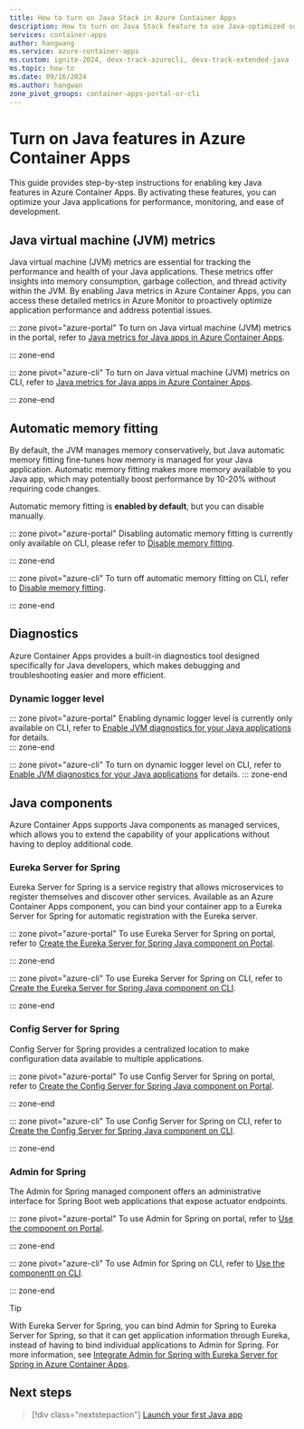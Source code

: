 ```yaml
---
title: How to turn on Java Stack in Azure Container Apps
description: How to turn on Java Stack feature to use Java-optimized support in Azure Container Apps
services: container-apps
author: hangwang
ms.service: azure-container-apps
ms.custom: ignite-2024, devx-track-azurecli, devx-track-extended-java
ms.topic: how-to
ms.date: 09/16/2024
ms.author: hangwan
zone_pivot_groups: container-apps-portal-or-cli
---
```


# Turn on Java features in Azure Container Apps

This guide provides step-by-step instructions for enabling key Java features in Azure Container Apps. By activating these features, you can optimize your Java applications for performance, monitoring, and ease of development. 

## Java virtual machine (JVM) metrics

Java virtual machine (JVM) metrics are essential for tracking the performance and health of your Java applications. These metrics offer insights into memory consumption, garbage collection, and thread activity within the JVM. By enabling Java metrics in Azure Container Apps, you can access these detailed metrics in Azure Monitor to proactively optimize application performance and address potential issues.

::: zone pivot="azure-portal"
To turn on Java virtual machine (JVM) metrics in the portal, refer to [Java metrics for Java apps in Azure Container Apps](java-metrics.md?tabs=create&pivots=azure-portal#configuration).

::: zone-end

::: zone pivot="azure-cli"
To turn on Java virtual machine (JVM) metrics on CLI, refer to [Java metrics for Java apps in Azure Container Apps](java-metrics.md?tabs=create&pivots=azure-cli#configuration).  

::: zone-end

## Automatic memory fitting
By default, the JVM manages memory conservatively, but Java automatic memory fitting fine-tunes how memory is managed for your Java application. Automatic memory fitting makes more memory available to you Java app, which may potentially boost performance by 10-20% without requiring code changes.

Automatic memory fitting is **enabled by default**, but you can disable manually.

::: zone pivot="azure-portal"
Disabling automatic memory fitting is currently only available on CLI, please refer to [Disable memory fitting](java-memory-fit.md?tabs=create#disable-memory-fitting).

::: zone-end

::: zone pivot="azure-cli"
To turn off automatic memory fitting on CLI, refer to [Disable memory fitting](java-memory-fit.md?tabs=create#disable-memory-fitting).  

::: zone-end

## Diagnostics
Azure Container Apps provides a built-in diagnostics tool designed specifically for Java developers, which makes debugging and troubleshooting easier and more efficient.

### Dynamic logger level

::: zone pivot="azure-portal"
Enabling dynamic logger level is currently only available on CLI, refer to [Enable JVM diagnostics for your Java applications](java-dynamic-log-level.md?enable-jvm-diagnostics-for-your-java-applications) for details.  
::: zone-end

::: zone pivot="azure-cli"
To turn on dynamic logger level on CLI, refer to [Enable JVM diagnostics for your Java applications](java-dynamic-log-level.md?enable-jvm-diagnostics-for-your-java-applications) for details.
::: zone-end

## Java components

Azure Container Apps supports Java components as managed services, which allows you to extend the capability of your applications without having to deploy additional code.

### Eureka Server for Spring

Eureka Server for Spring is a service registry that allows microservices to register themselves and discover other services. Available as an Azure Container Apps component, you can bind your container app to a Eureka Server for Spring for automatic registration with the Eureka server.

::: zone pivot="azure-portal"
To use Eureka Server for Spring on portal, refer to [Create the Eureka Server for Spring Java component on Portal](java-eureka-server.md?tabs=azure-portal#create-the-eureka-server-for-spring-java-component).

::: zone-end

::: zone pivot="azure-cli"
To use Eureka Server for Spring on CLI, refer to [Create the Eureka Server for Spring Java component on CLI](java-eureka-server.md?tabs=azure-cli#create-the-eureka-server-for-spring-java-component).

::: zone-end

### Config Server for Spring

Config Server for Spring provides a centralized location to make configuration data available to multiple applications. 

::: zone pivot="azure-portal"
To use Config Server for Spring on portal, refer to [Create the Config Server for Spring Java component on Portal](java-config-server.md?tabs=azure-portal#create-the-config-server-for-spring-java-component).

::: zone-end

::: zone pivot="azure-cli"
To use Config Server for Spring on CLI, refer to [Create the Config Server for Spring Java component on CLI](java-config-server.md?tabs=azure-cli#create-the-config-server-for-spring-java-component).

::: zone-end

### Admin for Spring
The Admin for Spring managed component offers an administrative interface for Spring Boot web applications that expose actuator endpoints. 

::: zone pivot="azure-portal"
To use Admin for Spring on portal, refer to [Use the component on Portal](java-admin.md?tabs=azure-portal).

::: zone-end

::: zone pivot="azure-cli"
To use Admin for Spring on CLI, refer to [Use the componentt on CLI](java-admin.md?tabs=azure-cli).

::: zone-end

> [!TIP]
> With Eureka Server for Spring, you can bind Admin for Spring to Eureka Server for Spring, so that it can get application information through Eureka, instead of having to bind individual applications to Admin for Spring. For more information, see [Integrate Admin for Spring with Eureka Server for Spring in Azure Container Apps](java-admin-eureka-integration.md).


## Next steps

> [!div class="nextstepaction"]
> [Launch your first Java app](java-get-started.md)
